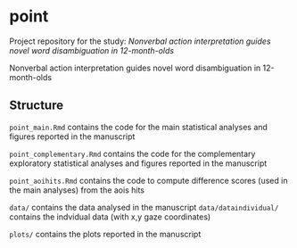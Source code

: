# point

Project repository for the study: *Nonverbal action interpretation guides novel word disambiguation in 12-month-olds*

Nonverbal action interpretation guides novel word disambiguation in 12-month-olds

## Structure

<code>point_main.Rmd</code> contains the code for the main statistical analyses and figures reported in the manuscript

<code>point_complementary.Rmd</code> contains the code for the complementary exploratory statistical analyses and figures reported in the manuscript

<code>point_aoihits.Rmd</code> contains the code to compute difference scores (used in the main analyses) from the aois hits

<code>data/</code> contains the data analysed in the manuscript
<code>data/dataindividual/</code> contains the indvidual data (with x,y gaze coordinates)

<code>plots/</code> contains the plots reported in the manuscript
